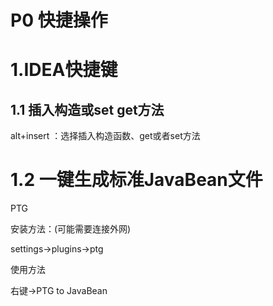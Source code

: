 # P0 快捷操作

# 1.IDEA快捷键

## 1.1 插入构造或set get方法

alt+insert ：选择插入构造函数、get或者set方法



# 1.2 一键生成标准JavaBean文件

PTG

安装方法：(可能需要连接外网)

settings->plugins->ptg

使用方法

右键->PTG to JavaBean

